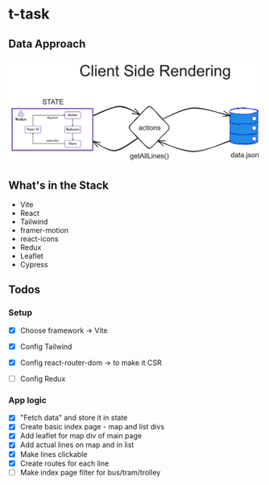 # t-task

## Data Approach

![alt img](https://github.com/VasilGVasilev/t-task/blob/main/data-architecture.png)

## What's in the Stack

- Vite
- React
- Tailwind
- framer-motion
- react-icons
- Redux
- Leaflet
- Cypress


## Todos

### Setup
- [X] Choose framework -> Vite
- [X] Config Tailwind
- [X] Config react-router-dom -> to make it CSR
- [ ] Config Redux




### App logic
- [X] "Fetch data" and store it in state
- [X] Create basic index page - map and list divs
- [X] Add leaflet for map div of main page
- [X] Add actual lines on map and in list
- [X] Make lines clickable
- [X] Create routes for each line
- [ ] Make index page filter for bus/tram/trolley
